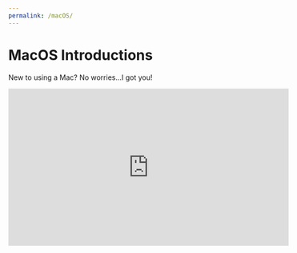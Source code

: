 ```yaml
---
permalink: /macOS/
---
```

# MacOS Introductions

New to using a Mac? No worries...I got you!

<iframe width="560" height="315" src="https://www.youtube.com/embed/RqTdHP6uoWc" frameborder="0" allow="accelerometer; autoplay; encrypted-media; gyroscope; picture-in-picture" allowfullscreen></iframe>

